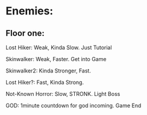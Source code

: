 # Enemies:

## Floor one:
Lost Hiker: Weak, Kinda Slow. Just Tutorial

Skinwalker: Weak, Faster. Get into Game

Skinwalker2: Kinda Stronger, Fast.

Lost Hiker?: Fast, Kinda Strong. 

Not-Known Horror: Slow, STRONK. Light Boss

GOD: 1minute countdown for god incoming. Game End
